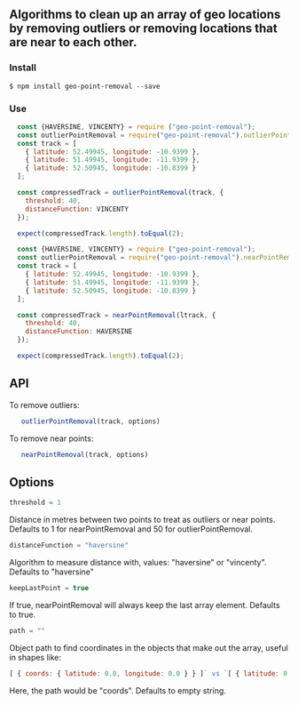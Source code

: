 Algorithms to clean up an array of geo locations by removing outliers or removing locations that are near to each other.
---

### Install
`$ npm install geo-point-removal --save`

### Use
```js
  const {HAVERSINE, VINCENTY} = require ("geo-point-removal");
  const outlierPointRemoval = require("geo-point-removal").outlierPointRemoval;
  const track = [
    { latitude: 52.49945, longitude: -10.9399 }, 
    { latitude: 51.49945, longitude: -11.9399 }, 
    { latitude: 52.50945, longitude: -10.8399 }
  ];

  const compressedTrack = outlierPointRemoval(track, {
    threshold: 40,
    distanceFunction: VINCENTY
  });

  expect(compressedTrack.length).toEqual(2);
```

```js
  const {HAVERSINE, VINCENTY} = require ("geo-point-removal");
  const outlierPointRemoval = require("geo-point-removal").nearPointRemoval;
  const track = [
    { latitude: 52.49945, longitude: -10.9399 }, 
    { latitude: 51.49945, longitude: -11.9399 }, 
    { latitude: 52.50945, longitude: -10.8399 }
  ];

  const compressedTrack = nearPointRemoval(ltrack, {
    threshold: 40,
    distanceFunction: HAVERSINE
  });

  expect(compressedTrack.length).toEqual(2);
```

API
---
To remove outliers:
```js
   outlierPointRemoval(track, options)
```

To remove near points:
```js
   nearPointRemoval(track, options)
```

Options
---
```js
threshold = 1
``` 
Distance in metres between two points to treat as outliers or near points. Defaults to 1 for nearPointRemoval and  50 for outlierPointRemoval.

```js
distanceFunction = "haversine"
``` 
Algorithm to measure distance with, values: "haversine" or "vincenty". Defaults to "haversine"

```js
keepLastPoint = true
``` 
If true, nearPointRemoval will always keep the last array element. Defaults to true.

```js
path = ""
``` 
 Object path to find coordinates in the objects that make out the array, useful in shapes like:

```js
[ { coords: { latitude: 0.0, longitude: 0.0 } } ]` vs `[ { latitude: 0.0, longitude: 0.0 } ]
``` 
Here, the path would be "coords".
Defaults to empty string.

